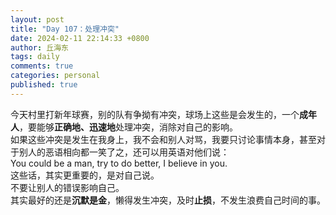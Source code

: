 ```yaml
---
layout: post
title: "Day 107：处理冲突"
date: 2024-02-11 22:14:33 +0800
author: 丘海东 
tags: daily
comments: true
categories: personal
published: true
---
```

今天村里打新年球赛，别的队有争拗有冲突，球场上这些是会发生的，一个**成年人**，要能够**正确地、迅速地**处理冲突，消除对自己的影响。  
如果这些冲突是发生在我身上，我不会和别人对骂，我要只讨论事情本身，甚至对于别人的恶语相向都一笑了之，还可以用英语对他们说：  
You could be a man, try to do better, I believe in you.  
这些话，其实更重要的，是对自己说。  
不要让别人的错误影响自己。  
其实最好的还是**沉默是金**，懒得发生冲突，及时**止损**，不发生浪费自己时间的事。
